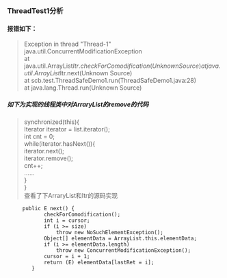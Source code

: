 
### ThreadTest1分析
#### 报错如下：
>Exception in thread "Thread-1" java.util.ConcurrentModificationException  
	at java.util.ArrayList$Itr.checkForComodification(Unknown Source)  
	at java.util.ArrayList$Itr.next(Unknown Source)  
	at scb.test.ThreadSafeDemo1.run(ThreadSafeDemo1.java:28)  
	at java.lang.Thread.run(Unknown Source)  
	
##### 如下为实现的线程类中对ArraryList的remove的代码
>synchronized(this){  
            Iterator<String> iterator = list.iterator();  
            int cnt = 0;  
            while(iterator.hasNext()){  
                iterator.next();  
                iterator.remove();  
                cnt++;  
               ......  
        }  
    }  
查看了下ArraryList和Itr的源码实现
```  Itr.next()实现：
	 public E next() {
            checkForComodification();
            int i = cursor;
            if (i >= size)
                throw new NoSuchElementException();
            Object[] elementData = ArrayList.this.elementData;
            if (i >= elementData.length)
                throw new ConcurrentModificationException();
            cursor = i + 1;
            return (E) elementData[lastRet = i];
        }
```
